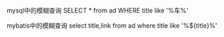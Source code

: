 mysql中的模糊查询  SELECT * from ad WHERE title like '%车%'

mybatis中的模糊查询  select title,link from ad where title like '%${title}%'